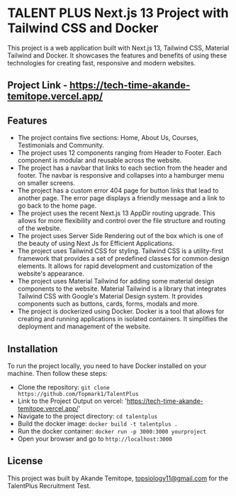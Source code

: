 # TALENT PLUS Next.js 13 Project with Tailwind CSS and Docker

This project is a web application built with Next.js 13, Tailwind CSS, Material Tailwind and Docker. It showcases the features and benefits of using these technologies for creating fast, responsive and modern websites.

## Project Link - https://tech-time-akande-temitope.vercel.app/

## Features

- The project contains five sections: Home, About Us, Courses, Testimonials and Community.
- The project uses 12 components ranging from Header to Footer. Each component is modular and reusable across the website.
- The project has a navbar that links to each section from the header and footer. The navbar is responsive and collapses into a hamburger menu on smaller screens.
- The project has a custom error 404 page for button links that lead to another page. The error page displays a friendly message and a link to go back to the home page.
- The project uses the recent Next.js 13 AppDir routing upgrade. This allows for more flexibility and control over the file structure and routing of the website.
- The project uses Server Side Rendering out of the box which is one of the beauty of using Next Js for Efficient Applications.
- The project uses Tailwind CSS for styling. Tailwind CSS is a utility-first framework that provides a set of predefined classes for common design elements. It allows for rapid development and customization of the website's appearance.
- The project uses Material Tailwind for adding some material design components to the website. Material Tailwind is a library that integrates Tailwind CSS with Google's Material Design system. It provides components such as buttons, cards, forms, modals and more.
- The project is dockerized using Docker. Docker is a tool that allows for creating and running applications in isolated containers. It simplifies the deployment and management of the website.

## Installation

To run the project locally, you need to have Docker installed on your machine. Then follow these steps:

- Clone the repository: `git clone https://github.com/Topmark1/TalentPlus`
- Link to the Project Output on vercel: 'https://tech-time-akande-temitope.vercel.app/'
- Navigate to the project directory: `cd talentplus`
- Build the docker image: `docker build -t talentplus .`
- Run the docker container: `docker run -p 3000:3000 yourproject`
- Open your browser and go to `http://localhost:3000`

## License

This project was built by Akande Temitope, topsiology11@gmail.com for the TalentPlus Recruitment Test.
